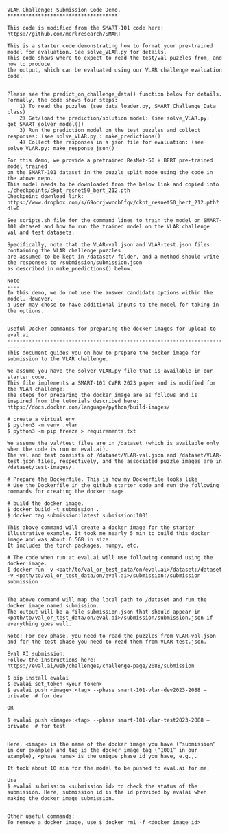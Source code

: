     VLAR Challenge: Submission Code Demo.
    ************************************
   
    This code is modified from the SMART-101 code here: https://github.com/merlresearch/SMART
 
    This is a starter code demonstrating how to format your pre-trained model for evaluation. See solve_VLAR.py for details. 
    This code shows where to expect to read the test/val puzzles from, and how to produce 
    the output, which can be evaluated using our VLAR challenge evaluation code. 
    

    Please see the predict_on_challenge_data() function below for details. Formally, the code shows four steps:
        1) To read the puzzles (see data_loader.py, SMART_Challenge_Data class)
        2) Get/load the prediction/solution model: (see solve_VLAR.py: get_SMART_solver_model())
        3) Run the prediction model on the test puzzles and collect responses: (see solve_VLAR.py : make_predictions()
        4) Collect the responses in a json file for evaluation: (see solve_VLAR.py: make_response_json()
    
    For this demo, we provide a pretrained ResNet-50 + BERT pre-trained model trained
    on the SMART-101 dataset in the puzzle_split mode using the code in the above repo.
    This model needs to be downloaded from the below link and copied into ./checkpoints/ckpt_resnet50_bert_212.pth  
    Checkpoint download link: https://www.dropbox.com/s/69ocrjwwccb6fqv/ckpt_resnet50_bert_212.pth?dl=0
    
    See scripts.sh file for the command lines to train the model on SMART-101 dataset and how to run the trained model on the VLAR challenge
    val and test datasets. 
    
    Specifically, note that the VLAR-val.json and VLAR-test.json files containing the VLAR challenge puzzles
    are assumed to be kept in /dataset/ folder, and a method should write the responses to /submission/submission.json
    as described in make_predictions() below. 
    
    Note
    ----
    In this demo, we do not use the answer candidate options within the model. However, 
    a user may chose to have additional inputs to the model for taking in the options.


    Useful Docker commands for preparing the docker images for upload to eval.ai
    ----------------------------------------------------------------------------
    This document guides you on how to prepare the docker image for submission to the VLAR challenge. 

    We assume you have the solver_VLAR.py file that is available in our starter code. 
    This file implements a SMART-101 CVPR 2023 paper and is modified for the VLAR challenge.
    The steps for preparing the docker image are as follows and is inspired from the tutorials described here: https://docs.docker.com/language/python/build-images/

    # create a virtual env
    $ python3 -m venv .vlar
    $ python3 -m pip freeze > requirements.txt

    We assume the val/test files are in /dataset (which is available only when the code is run on eval.ai). 
    The val and test consists of /dataset/VLAR-val.json and /dataset/VLAR-test.json files, respectively, and the associated puzzle images are in /dataset/test-images/. 

    # Prepare the Dockerfile. This is how my Dockerfile looks like
    # Use the Dockerfile in the github starter code and run the following commands for creating the docker image.

    # build the docker image.
    $ docker build -t submission .
    $ docker tag submission:latest submission:1001 

    This above command will create a docker image for the starter illustrative example. It took me nearly 5 min to build this docker image and was about 6.5GB in size. 
    It includes the torch packages, numpy, etc.

    # The code when run at eval.ai will use following command using the docker image.
    $ docker run -v <path/to/val_or_test_data/on/eval.ai>/dataset:/dataset -v <path/to/val_or_test_data/on/eval.ai>/submission:/submission submission


    The above command will map the local path to /dataset and run the docker image named submission. 
    The output will be a file submission.json that should appear in <path/to/val_or_test_data/on/eval.ai>/submission/submission.json if everything goes well.

    Note: For dev phase, you need to read the puzzles from VLAR-val.json and for the test phase you need to read them from VLAR-test.json. 

    Eval AI submission:
    Follow the instructions here: https://eval.ai/web/challenges/challenge-page/2088/submission

    $ pip install evalai
    $ evalai set_token <your token>
    $ evalai push <image>:<tag> --phase smart-101-vlar-dev2023-2088 –private  # for dev

    OR

    $ evalai push <image>:<tag> --phase smart-101-vlar-test2023-2088 –private  # for test


    Here, <image> is the name of the docker image you have (“submission” in our example) and tag is the docker image tag (“1001” in our example), <phase_name> is the unique phase id you have, e.g.,.

    It took about 10 min for the model to be pushed to eval.ai for me. 

    Use 
    $ evalai submission <submission id> to check the status of the submission. Here, submission id is the id provided by evalai when making the docker image submission. 


    Other useful commands:
    To remove a docker image, use $ docker rmi -f <docker image id>

